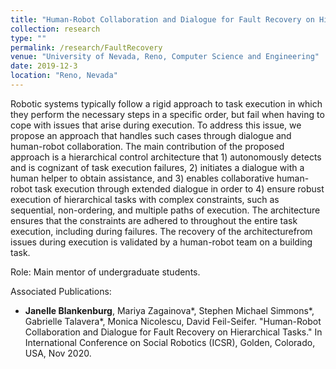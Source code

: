 ```yaml
---
title: "Human-Robot Collaboration and Dialogue for Fault Recovery on Hierarchical Tasks"
collection: research
type: ""
permalink: /research/FaultRecovery
venue: "University of Nevada, Reno, Computer Science and Engineering"
date: 2019-12-3
location: "Reno, Nevada"
---
```

Robotic systems typically follow a rigid approach to task execution in which they perform the necessary steps in a specific order, but fail when having to cope with issues that arise during execution. To address this issue, we propose an approach that handles such cases through dialogue and human-robot collaboration. The main contribution of the proposed approach is a hierarchical control architecture that 1) autonomously detects and is cognizant of task execution failures, 2) initiates a dialogue with a human helper to obtain assistance, and 3) enables collaborative human-robot task execution through extended dialogue in order to 4) ensure robust execution of hierarchical tasks with complex constraints, such as sequential, non-ordering, and multiple paths of execution. The architecture ensures that the constraints are adhered to throughout the entire task execution, including during failures. The recovery of the architecturefrom issues during execution is validated by a human-robot team on a building task.

Role: Main mentor of undergraduate students.

Associated Publications: 
* __Janelle Blankenburg__,  Mariya Zagainova\*, Stephen Michael Simmons\*, Gabrielle Talavera\*, Monica Nicolescu, David Feil-Seifer. "Human-Robot Collaboration and Dialogue for Fault Recovery on Hierarchical Tasks." In International Conference on Social Robotics (ICSR), Golden, Colorado, USA, Nov 2020.
